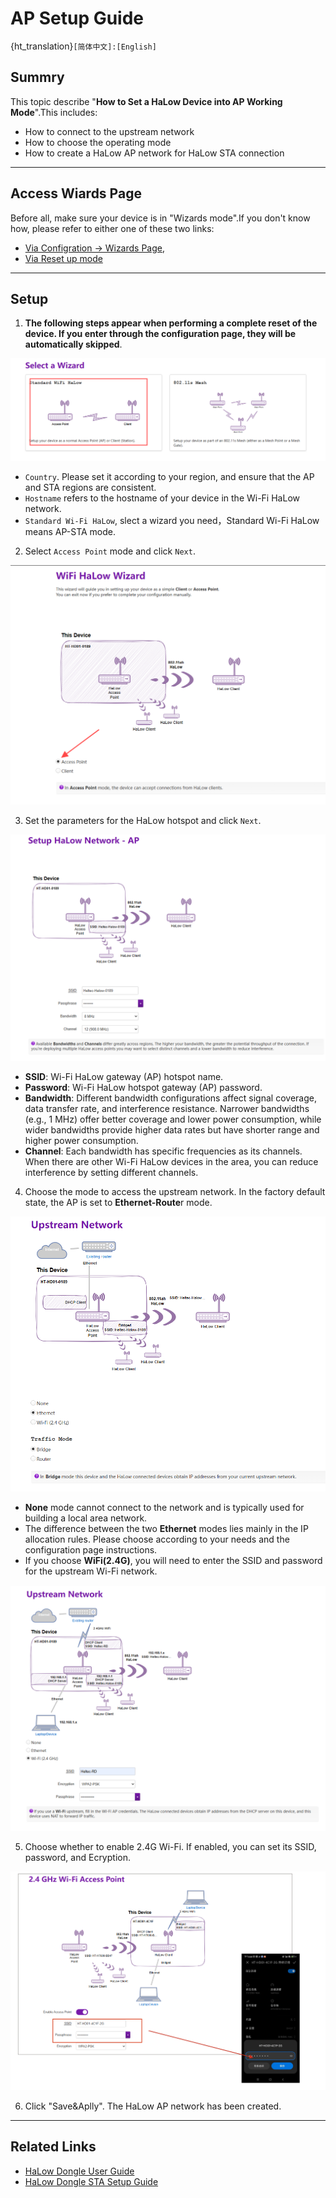 # AP Setup Guide

{ht_translation}`[简体中文]:[English]`

## Summry
This topic describe "**How to Set a HaLow Device into AP Working Mode**".This includes:
- How to connect to the upstream network
- How to choose the operating mode
- How to create a HaLow AP network for HaLow STA connection

------------------------------------------------------

## Access Wiards Page
Before all, make sure your device is in "Wizards mode".If you don't know how, please refer to either one of these two links:
- [Via Configration -> Wizards Page](https://docs.heltec.org/en/wifi_halow/ht-hd01/quick_started.html#access-configuration-page),  
- [Via Reset up mode](https://docs.heltec.org/en/wifi_halow/ht-hd01/quick_started.html#reset-up)

------------------------------------------------------

## Setup
1. **The following steps appear when performing a complete reset of the device. If you enter through the configuration page, they will be automatically skipped**.

![](img/ap/02.png)

 - `Country`. Please set it according to your region, and ensure that the AP and STA regions are consistent.
 - `Hostname` refers to the hostname of your device in the Wi-Fi HaLow network.
 - `Standard Wi-Fi HaLow`, slect a wizard you need，Standard Wi-Fi HaLow means AP-STA mode.

2. Select `Access Point` mode and click `Next`.

![](img/ap/03.png)

3. Set the parameters for the HaLow hotspot and click `Next`.

![](img/ap/04.png)

- **SSID**: Wi-Fi HaLow gateway (AP) hotspot name.
- **Password**: Wi-Fi HaLow hotspot gateway (AP) password.
- **Bandwidth**: Different bandwidth configurations affect signal coverage, data transfer rate, and interference resistance. Narrower bandwidths (e.g., 1 MHz) offer better coverage and lower power consumption, while wider bandwidths provide higher data rates but have shorter range and higher power consumption.
- **Channel**: Each bandwidth has specific frequencies as its channels. When there are other Wi-Fi HaLow devices in the area, you can reduce interference by setting different channels.

4. Choose the mode to access the upstream network. In the factory default state, the AP is set to **Ethernet-Route**r mode.

![](img/ap/07.png)

- **None** mode cannot connect to the network and is typically used for building a local area network.
- The difference between the two **Ethernet** modes lies mainly in the IP allocation rules. Please choose according to your needs and the configuration page instructions.
- If you choose **WiFi(2.4G)**, you will need to enter the SSID and password for the upstream Wi-Fi network.

![](img/ap/08.png)

5. Choose whether to enable 2.4G Wi-Fi. If enabled, you can set its SSID, password, and Ecryption.

![](img/ap/10.png)

6. Click "Save&Aplly". The HaLow AP network has been created.

------------------------------------------------------

## Related Links
- [HaLow Dongle User Guide](https://docs.heltec.org/en/wifi_halow/ht-hd01/index.html)
- [HaLow Dongle STA Setup Guide](https://docs.heltec.org/en/wifi_halow/ht-hd01/sta.html)